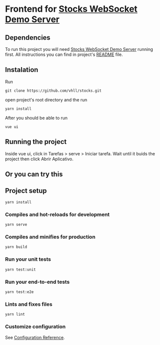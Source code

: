# Frontend for [Stocks WebSocket Demo Server](https://bitbucket.org/byne/testfrontend1/src/master/)

## Dependencies
To run this project you will need [Stocks WebSocket Demo Server](https://bitbucket.org/byne/testfrontend1/src/master/) running first. All instructions you can find in project's [README](https://bitbucket.org/byne/testfrontend1/src/master/README.md) file.

## Instalation
Run
```
git clone https://github.com/vhll/stocks.git
```
open project's root directory and the run
```
yarn install
```
After you should be able to run
```
vue ui
```

## Running the project
Inside vue ui, click in Tarefas > serve > Iniciar tarefa. Wait until it buids the project then click Abrir Aplicativo.

## Or you can try this

## Project setup
```
yarn install
```

### Compiles and hot-reloads for development
```
yarn serve
```

### Compiles and minifies for production
```
yarn build
```

### Run your unit tests
```
yarn test:unit
```

### Run your end-to-end tests
```
yarn test:e2e
```

### Lints and fixes files
```
yarn lint
```

### Customize configuration
See [Configuration Reference](https://cli.vuejs.org/config/).
